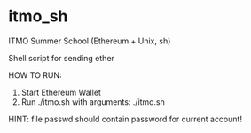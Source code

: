 # itmo_sh
ITMO Summer School (Ethereum + Unix, sh)

Shell script for sending ether 

HOW TO RUN:
1) Start Ethereum Wallet
2) Run ./itmo.sh with arguments: 
./itmo.sh <from> <to> <amount>


HINT: file passwd should contain password for current account!
